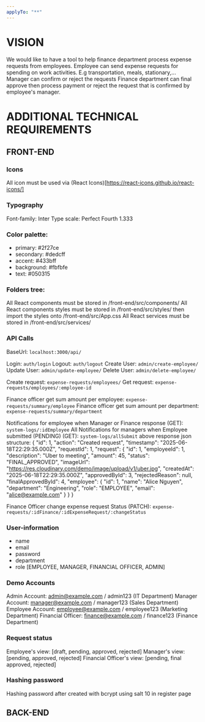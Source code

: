 ```yaml
---
applyTo: "**"
---
```


# VISION

We would like to have a tool to help finance department process expense requests from employees.
Employee can send expense requests for spending on work activities. E.g transportation, meals, stationary,...
Manager can confirm or reject the requests
Finance department can final approve then process payment or reject the request that is confirmed by employee's manager.

# ADDITIONAL TECHNICAL REQUIREMENTS

## FRONT-END

### Icons

All icon must be used via (React Icons)[https://react-icons.github.io/react-icons/]

### Typography

Font-family: Inter
Type scale: Perfect Fourth 1.333

### Color palette:

- primary: #2f27ce
- secondary: #dedcff
- accent: #433bff
- background: #fbfbfe
- text: #050315

### Folders tree:

All React components must be stored in /front-end/src/components/
All React components styles must be stored in /front-end/src/styles/ then import the styles onto /front-end/src/App.css
All React services must be stored in /front-end/src/services/

### API Calls

BaseUrl: `localhost:3000/api/`

Login: `auth/login`
Logout: `auth/logout`
Create User: `admin/create-employee/`
Update User: `admin/update-employee/`
Delete User: `admin/delete-employee/`

Create request: `expense-requests/employees/`
Get request: `expense-requests/employees/:employee-id`

Finance officer get sum amount per employee: `expense-requests/summary/employee`
Finance officer get sum amount per department: `expense-requests/summary/department`

Notifications for employee when Manager or Finance response (GET): `system-logs/:idEmployee`
All Notifications for managers when Employee submitted (PENDING) (GET): `system-logs/allSubmit`
above response json structure:
{
"id": 1,
"action": "Created request",
"timestamp": "2025-06-18T22:29:35.000Z",
"requestId": 1,
"request": {
"id": 1,
"employeeId": 1,
"description": "Uber to meeting",
"amount": 45,
"status": "FINAL_APPROVED",
"imageUrl": "https://res.cloudinary.com/demo/image/upload/v1/uber.jpg",
"createdAt": "2025-06-18T22:29:35.000Z",
"approvedById": 3,
"rejectedReason": null,
"finalApprovedById": 4,
"employee": {
"id": 1,
"name": "Alice Nguyen",
"department": "Engineering",
"role": "EMPLOYEE",
"email": "alice@example.com"
}
}
}

Finance Officer change expense request Status (PATCH): `expense-requests/:idFinance/:idExpenseRequest/:changeStatus`

### User-information

- name
- email
- password
- department
- role [EMPLOYEE, MANAGER, FINANCIAL OFFICER, ADMIN]

### Demo Accounts

Admin Account: admin@example.com / admin123 (IT Department)
Manager Account: manager@example.com / manager123 (Sales Department)
Employee Account: employee@example.com / employee123 (Marketing Department)
Financial Officer: finance@example.com / finance123 (Finance Department)

### Request status

Employee's view: [draft, pending, approved, rejected]
Manager's view: [pending, approved, rejected]
Financial Officer's view: [pending, final approved, rejected]

### Hashing password

Hashing password after created with bcrypt using salt 10 in register page

## BACK-END
